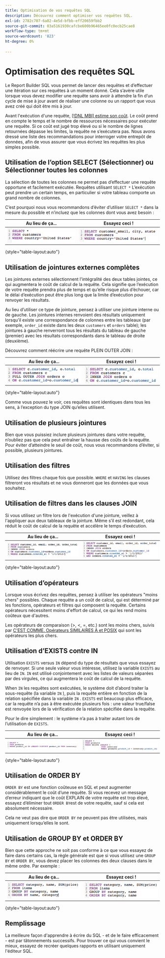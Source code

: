 ```yaml
---
title: Optimisation de vos requêtes SQL
description: Découvrez comment optimiser vos requêtes SQL.
exl-id: 2782c707-6a02-4e5d-bfbb-eff20659fbb2
source-git-commit: 03a5161930cafcbe600b96465ee0fc0ecb25cae8
workflow-type: tm+mt
source-wordcount: '823'
ht-degree: 0%

---
```


# Optimisation des requêtes SQL

Le Report Builder SQL vous permet de lancer des requêtes et d’effectuer une itération sur ces requêtes à un moment donné. Cela s’avère utile lorsque vous devez modifier une requête sans avoir à attendre la fin d’un cycle de mise à jour avant de réaliser une colonne ou un rapport que vous avez créé qui doit être mis à jour.

Avant l&#39;exécution d&#39;une requête, [[!DNL MBI] estime son coût](https://support.magento.com/hc/en-us/articles/360016730391). Le coût prend en compte le temps et le nombre de ressources nécessaires pour exécuter une requête. Si ce coût est jugé trop élevé ou si le nombre de lignes retournées dépasse les limites, la requête ne s’exécutera pas. Nous avons dressé une liste des recommandations pour interroger votre entrepôt de données, afin de vous assurer que vous écrivez les requêtes les plus simples possible.

## Utilisation de l’option SELECT (Sélectionner) ou Sélectionner toutes les colonnes

La sélection de toutes les colonnes ne permet pas d’effectuer une requête opportune et facilement exécutée. Requêtes utilisant `SELECT *` L’exécution peut prendre un certain temps, en particulier si votre tableau comporte un grand nombre de colonnes.

C’est pourquoi nous vous recommandons d’éviter d’utiliser `SELECT *` dans la mesure du possible et n’incluez que les colonnes dont vous avez besoin :

| **Au lieu de ça...** | **Essayez ceci !** |
|-----|-----|
| ![](../../mbi/assets/Select_all_1.png) | ![](../../mbi/assets/Select_all_2.png) |

{style=&quot;table-layout:auto&quot;}

## Utilisation de jointures externes complètes

Les jointures externes sélectionnent l&#39;intégralité des deux tables jointes, ce qui augmentera le coût de calcul de la requête. Cela signifie que l’exécution de votre requête prendra plus de temps et qu’elle risque plus d’échouer, car le délai d’exécution peut être plus long que la limite d’exécution pour renvoyer les résultats.

Au lieu d’utiliser ce type de jointure, pensez à utiliser une jointure interne ou de gauche. Les jointures internes renvoient des résultats uniquement lorsqu’il existe une correspondance de colonnes entre les tableaux (par exemple, `order_id` existe dans les deux `customers` et `orders` table); les jointures à gauche renverront tous les résultats du tableau de gauche (premier) avec les résultats correspondants dans le tableau de droite (deuxième).

Découvrez comment réécrire une requête PLEIN OUTER JOIN :

| **Au lieu de ça...** | **Essayez ceci !** |
|-----|-----|
| ![](../../mbi/assets/Full_Outer_Join_1.png) | ![](../../mbi/assets/Full_Outer_Join_2.png) |

{style=&quot;table-layout:auto&quot;}

Comme vous pouvez le voir, ces requêtes sont identiques dans tous les sens, à l’exception du type JOIN qu’elles utilisent.

## Utilisation de plusieurs jointures

Bien que vous puissiez inclure plusieurs jointures dans votre requête, n’oubliez pas que cela peut entraîner la hausse des coûts de la requête. Pour éviter d’atteindre le seuil de coût, nous vous recommandons d’éviter, si possible, plusieurs jointures.

## Utilisation des filtres

Utilisez des filtres chaque fois que possible. `WHERE` et `HAVING` les clauses filtreront vos résultats et ne vous donneront que les données que vous souhaitez.

## Utilisation de filtres dans les clauses JOIN

Si vous utilisez un filtre lors de l&#39;exécution d&#39;une jointure, veillez à l&#39;appliquer aux deux tableaux de la jointure. Même s’il est redondant, cela réduit le coût de calcul de la requête et accélère le temps d’exécution.

| **Au lieu de ça...** | **Essayez ceci !** |
|-----|-----|
| ![](../../mbi/assets/Join_filters_1.png) | ![](../../mbi/assets/Join_filters_2.png) |

{style=&quot;table-layout:auto&quot;}

## Utilisation d’opérateurs

Lorsque vous écrivez des requêtes, pensez à utiliser les opérateurs &quot;moins chers&quot; possibles. Chaque requête a un coût de calcul, qui est déterminé par les fonctions, opérateurs et filtres qui composent la requête. Certains opérateurs nécessitent moins d&#39;effort de calcul, ce qui les rend moins coûteux que d&#39;autres.

Les opérateurs de comparaison (>, &lt;, =, etc.) sont les moins chers, suivis par [C&#39;EST COMME. Opérateurs SIMILAIRES À et POSIX](https://www.postgresql.org/docs/9.5/functions-matching.html) qui sont les opérateurs les plus chers.

## Utilisation d’EXISTS contre IN

Utilisation `EXISTS` versus `IN` dépend du type de résultats que vous essayez de renvoyer. Si une seule valeur vous intéresse, utilisez la variable `EXISTS` au lieu de `IN`. `IN` est utilisé conjointement avec les listes de valeurs séparées par des virgules, ce qui augmentera le coût de calcul de la requête.

When `IN` les requêtes sont exécutées, le système doit d’abord traiter la sous-requête (la variable `IN` ), puis la requête entière en fonction de la relation spécifiée dans la variable `IN` . `EXISTS` est beaucoup plus efficace, car la requête n’a pas à être exécutée plusieurs fois : une valeur true/false est renvoyée lors de la vérification de la relation spécifiée dans la requête.

Pour le dire simplement : le système n’a pas à traiter autant lors de l’utilisation de `EXISTS`.

| **Au lieu de ça...** | **Essayez ceci !** |
|-----|-----|
| ![](../../mbi/assets/Exists_1.png) | ![](../../mbi/assets/Exists_2.png) |

{style=&quot;table-layout:auto&quot;}

## Utilisation de ORDER BY

`ORDER BY` est une fonction coûteuse en SQL et peut augmenter considérablement le coût d’une requête. Si vous recevez un message d’erreur indiquant que le coût EXPLAIN de votre requête est trop élevé, essayez d’éliminer tout `ORDER BY`est de votre requête, sauf si cela est absolument nécessaire.

Cela ne veut pas dire que `ORDER BY` ne peuvent pas être utilisées, mais uniquement lorsqu’elles le sont.

## Utilisation de GROUP BY et ORDER BY

Bien que cette approche ne soit pas conforme à ce que vous essayez de faire dans certains cas, la règle générale est que si vous utilisez une `GROUP BY` et `ORDER BY`, vous devez placer les colonnes des deux clauses dans le même ordre. Par exemple :

| **Au lieu de ça...** | **Essayez ceci !** |
|-----|-----|
| ![](../../mbi/assets/Group_by_2.png) | ![](../../mbi/assets/Group_by_1.png) |

{style=&quot;table-layout:auto&quot;}

## Remplissage

La meilleure façon d&#39;apprendre à écrire du SQL - et de le faire efficacement - est par tâtonnements successifs. Pour trouver ce qui vous convient le mieux, essayez de recréer quelques rapports en utilisant uniquement l&#39;éditeur SQL.

